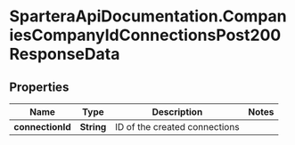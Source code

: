 # SparteraApiDocumentation.CompaniesCompanyIdConnectionsPost200ResponseData

## Properties

Name | Type | Description | Notes
------------ | ------------- | ------------- | -------------
**connectionId** | **String** | ID of the created connections | 


